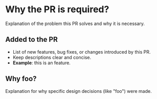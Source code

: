 # Why the PR is required?

Explanation of the problem this PR solves and why it is necessary.

## Added to the PR

- List of new features, bug fixes, or changes introduced by this PR.
- Keep descriptions clear and concise.
- **Example**: this is an feature.

## Why foo?

Explanation for why specific design decisions (like "foo") were made.
